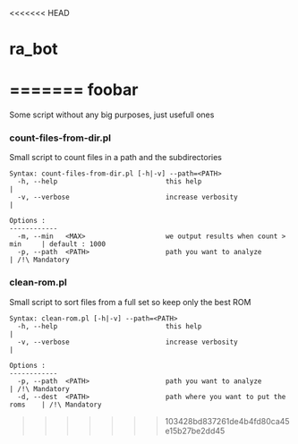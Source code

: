 <<<<<<< HEAD
# ra_bot
=======
foobar
======

Some script without any big purposes, just usefull ones

### count-files-from-dir.pl

Small script to count files in a path and the subdirectories

	Syntax: count-files-from-dir.pl [-h|-v] --path=<PATH>
	  -h, --help                           this help                              |
	  -v, --verbose                        increase verbosity                     |
	
	Options :
	------------
	  -m, --min   <MAX>                    we output results when count > min     | default : 1000
	  -p, --path  <PATH>                   path you want to analyze               | /!\ Mandatory

### clean-rom.pl

Small script to sort files from a full set so keep only the best ROM

	Syntax: clean-rom.pl [-h|-v] --path=<PATH>
	  -h, --help                           this help                              |
	  -v, --verbose                        increase verbosity                     |
	
	Options :
	------------
	  -p, --path  <PATH>                   path you want to analyze               | /!\ Mandatory
	  -d, --dest  <PATH>                   path where you want to put the roms    | /!\ Mandatory
>>>>>>> 103428bd837261de4b4fd80ca45e15b27be2dd45
